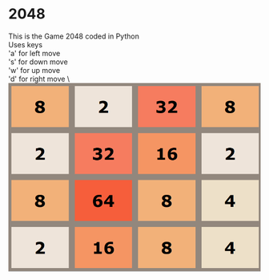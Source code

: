 # 2048
This is the Game 2048 coded in Python \
Uses keys \
'a' for left move \
's' for down move \
'w' for up move \
'd' for right move \ 
![alt text](https://github.com/Abhishek128/2048/blob/master/2048.png)
